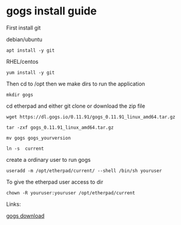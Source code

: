 
# gogs install guide

First install git 

debian/ubuntu
```
apt install -y git
```
RHEL/centos 
```
yum install -y git
```

Then cd to /opt then we make dirs to run the application
```
mkdir gogs
```
cd etherpad and either git clone or download the zip file
```
wget https://dl.gogs.io/0.11.91/gogs_0.11.91_linux_amd64.tar.gz

tar -zxf gogs_0.11.91_linux_amd64.tar.gz

mv gogs gogs_yourversion

ln -s  current 
````
create a ordinary user to run gogs
```
useradd -m /opt/etherpad/current/ --shell /bin/sh youruser
```

To give the etherpad user access to dir
```
chown -R youruser:youruser /opt/etherpad/current
```

Links:

[gogs download](https://gogs.io/docs/installation/install_from_binary)
